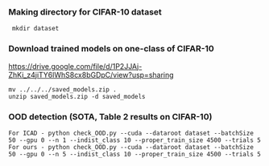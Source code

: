 ### Making directory for CIFAR-10 dataset
     mkdir dataset

### Download trained models on one-class of CIFAR-10
https://drive.google.com/file/d/1P2JJAj-ZhKi_z4jiTY6lWhS8cx8bGDpC/view?usp=sharing
    
    mv ../../../saved_models.zip .
    unzip saved_models.zip -d saved_models

### OOD detection (SOTA, Table 2 results on CIFAR-10)

    For ICAD - python check_OOD.py --cuda --dataroot dataset --batchSize 50 --gpu 0 --n 1 --indist_class 10 --proper_train_size 4500 --trials 5
    For ours - python check_OOD.py --cuda --dataroot dataset --batchSize 50 --gpu 0 --n 5 --indist_class 10 --proper_train_size 4500 --trials 5
 
